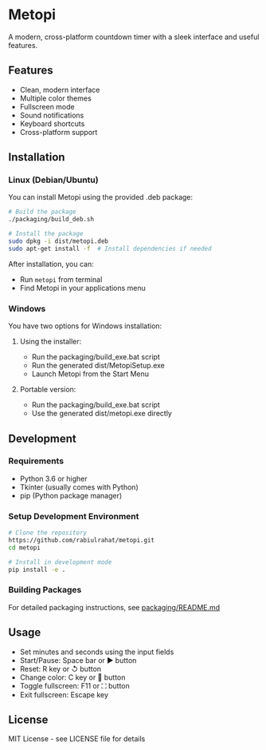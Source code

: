 # Metopi

A modern, cross-platform countdown timer with a sleek interface and useful features.

## Features

- Clean, modern interface
- Multiple color themes
- Fullscreen mode
- Sound notifications
- Keyboard shortcuts
- Cross-platform support

## Installation

### Linux (Debian/Ubuntu)

You can install Metopi using the provided .deb package:

```bash
# Build the package
./packaging/build_deb.sh

# Install the package
sudo dpkg -i dist/metopi.deb
sudo apt-get install -f  # Install dependencies if needed
```

After installation, you can:
- Run `metopi` from terminal
- Find Metopi in your applications menu

### Windows

You have two options for Windows installation:

1. Using the installer:
   - Run the packaging/build_exe.bat script
   - Run the generated dist/MetopiSetup.exe
   - Launch Metopi from the Start Menu

2. Portable version:
   - Run the packaging/build_exe.bat script
   - Use the generated dist/metopi.exe directly

## Development

### Requirements

- Python 3.6 or higher
- Tkinter (usually comes with Python)
- pip (Python package manager)

### Setup Development Environment

```bash
# Clone the repository
https://github.com/rabiulrahat/metopi.git
cd metopi

# Install in development mode
pip install -e .
```

### Building Packages

For detailed packaging instructions, see [packaging/README.md](packaging/README.md)

## Usage

- Set minutes and seconds using the input fields
- Start/Pause: Space bar or ▶ button
- Reset: R key or ↺ button
- Change color: C key or 🎨 button
- Toggle fullscreen: F11 or ⛶ button
- Exit fullscreen: Escape key

## License

MIT License - see LICENSE file for details
